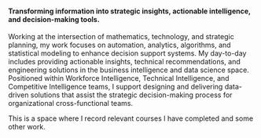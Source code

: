 #### Transforming information into strategic insights, actionable intelligence, and decision-making tools.

Working at the intersection of mathematics, technology, and strategic planning, my work focuses on automation, analytics, algorithms, and statistical modeling to enhance decision support systems. My day-to-day includes providing actionable insights, technical recommendations, and engineering solutions in the business intelligence and data science space. Positioned within Workforce Intelligence, Technical Intelligence, and Competitive Intelligence teams, I support designing and delivering data-driven solutions that assist the strategic decision-making process for organizational cross-functional teams.

This is a space where I record relevant courses I have completed and some other work.
